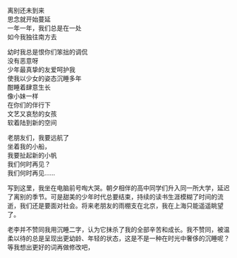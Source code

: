 <p class="has-line-data" data-line-start="28" data-line-end="32">离别还未到来<br>
思念就开始蔓延<br>
一年一年，我们总是在一处<br>
如今我独往南方去</p>
<p class="has-line-data" data-line-start="33" data-line-end="42">幼时我总是恨你们笨拙的调侃<br>
没有恶意呀<br>
少年最真挚的友爱呵护我<br>
使我以少女的姿态沉睡多年<br>
酣睡着肆意生长<br>
像小妹一样<br>
在你们的伴行下<br>
文艺又哀愁的女孩<br>
软着陆到新的空间</p>
<p class="has-line-data" data-line-start="43" data-line-end="48">老朋友们，我要远航了<br>
坐着我的小船，<br>
我要扯起新的小帆<br>
我们何时再见？<br>
我们何时再见……</p>
<p class="has-line-data" data-line-start="49" data-line-end="50">写到这里，我坐在电脑前号啕大哭。朝夕相伴的高中同学们升入同一所大学，延迟了离别的季节。可是甜美的少年时代总要结束，持续的读书生涯模糊了时间的流逝，我们还是要面对社会。将来老朋友的雨棚支在北京，我在上海只能遥遥眺望了。</p>
<p class="has-line-data" data-line-start="51" data-line-end="52">老李并不赞同我用沉睡二字，认为它抹杀了我的全部辛苦和成长。我不赞同，被温柔以待的总是呈现出更幼龄、年轻的状态，这是不是一种在时光中奢侈的沉睡呢？等我想出更好的词再做修改吧，</p>
